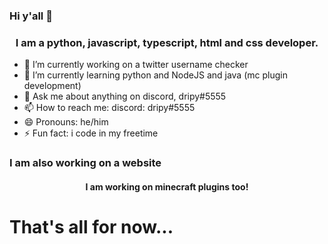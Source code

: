 ### Hi y'all 👋

<h3 align="center">I am a python, javascript, typescript, html and css developer.</h3>

- 🔭 I’m currently working on a twitter username checker
- 🌱 I’m currently learning python and NodeJS and java (mc plugin development)
- 💬 Ask me about anything on discord, dripy#5555
- 📫 How to reach me: discord: dripy#5555
- 😄 Pronouns: he/him
- ⚡ Fun fact: i code in my freetime

### I am also working on a website

<h4 align="center"> I am working on minecraft plugins too!
  
  # That's all for now...
